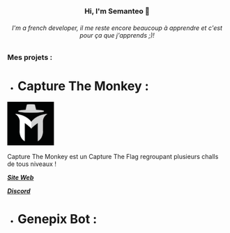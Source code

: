 <h3 align="center">Hi, I'm Semanteo 👋</h3>

<h6 align="center">I'm a french developer, il me reste encore beaucoup à apprendre et c'est pour ça que j'apprends ;)!</h6>

### Mes projets :

- # Capture The Monkey : 
<img alt="Logo" src="/logo_discord.png" witdh="100px" height="100px">

Capture The Monkey est un Capture The Flag regroupant plusieurs challs de tous niveaux !

[**_Site Web_**](https://www.capture-the-monkey.tech/)

[**_Discord_**](https://discord.com/invite/jHZvGq4fgp)

- # Genepix Bot :
